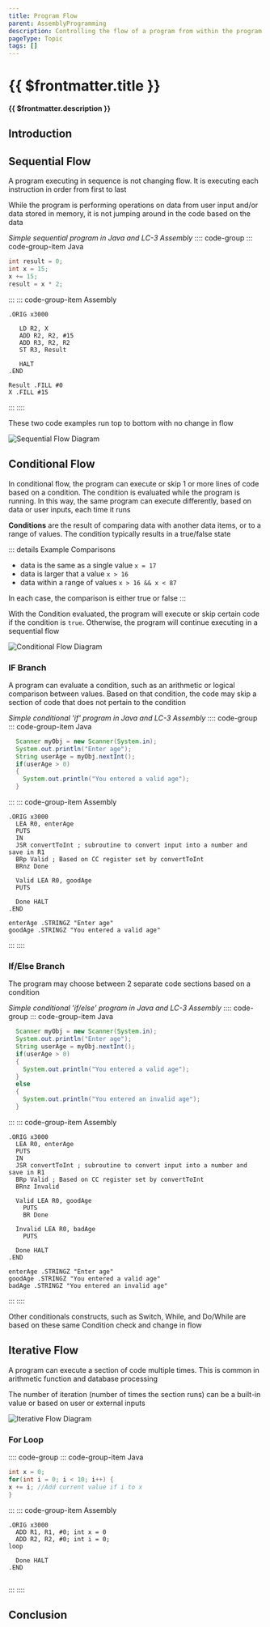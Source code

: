 ```yaml
---
title: Program Flow
parent: AssemblyProgramming
description: Controlling the flow of a program from within the program is a big part of Turing initial General Purpose computer. It allows a program to execute in various orders, based on internal changes and external data
pageType: Topic
tags: []
---
```


# {{ $frontmatter.title }}

**{{ $frontmatter.description }}**

<KeyConcepts :ConceptArray= "[
{
  Concept:'Sequential Flow',
  Details:'Program execution in order, without any variation'
},
{
  Concept:'Conditional Flow',
  Details:'A single decision point in the program that will execute or skip a section of the code'
},
{
  Concept:'Iterative Flow',
  Details:'Repeating a section of code more than once, often with different data each time'
}
]" />

## Introduction

## Sequential Flow

A program executing in sequence is not changing flow. It is executing each instruction in order from first to last

While the program is performing operations on data from user input and/or data stored in memory, it is not jumping around in the code based on the data

*Simple sequential program in Java and LC-3 Assembly*
:::: code-group
::: code-group-item Java
```java
int result = 0;
int x = 15;
x += 15;
result = x * 2;
```
:::
::: code-group-item Assembly
```assembly
.ORIG x3000

   LD R2, X
   ADD R2, R2, #15
   ADD R3, R2, R2
   ST R3, Result

   HALT
.END

Result .FILL #0
X .FILL #15
```
:::
::::

These two code examples run top to bottom with no change in flow

![Sequential Flow Diagram](/images/AssemblyProgramming/Diagram_Sequential.png)

## Conditional Flow

In conditional flow, the program can execute or skip 1 or more lines of code based on a condition. The condition is evaluated while the program is running. In this way, the same program can execute differently, based on data or user inputs, each time it runs

**Conditions** are the result of comparing data with another data items, or to a range of values. The condition typically results in a true/false state

::: details Example Comparisons
- data is the same as a single value  ```x = 17```
- data is larger that a value         ```x > 16```
- data within a range of values       ```x > 16 && x < 87```

In each case, the comparison is either true or false
:::

With the Condition evaluated, the program will execute or skip certain code if the condition is ```true```. Otherwise, the program will continue executing in a sequential flow

![Conditional Flow Diagram](/images/AssemblyProgramming/Diagram_Conditional.png)

### IF Branch
A program can evaluate a condition, such as an arithmetic or logical comparison between values. Based on that condition, the code may skip a section of code that does not pertain to the condition

*Simple conditional 'if'  program in Java and LC-3 Assembly*
:::: code-group
::: code-group-item Java
```java
  Scanner myObj = new Scanner(System.in);
  System.out.println("Enter age");
  String userAge = myObj.nextInt();
  if(userAge > 0)
  {
    System.out.println("You entered a valid age");
  }
```
:::
::: code-group-item Assembly
```assembly
.ORIG x3000
  LEA R0, enterAge
  PUTS
  IN
  JSR convertToInt ; subroutine to convert input into a number and save in R1
  BRp Valid ; Based on CC register set by convertToInt
  BRnz Done

  Valid LEA R0, goodAge
  PUTS

  Done HALT
.END

enterAge .STRINGZ "Enter age"
goodAge .STRINGZ "You entered a valid age"
```
:::
::::

### If/Else Branch
The program may choose between 2 separate code sections based on a condition

*Simple conditional 'if/else'  program in Java and LC-3 Assembly*
:::: code-group
::: code-group-item Java
```java
  Scanner myObj = new Scanner(System.in);
  System.out.println("Enter age");
  String userAge = myObj.nextInt();
  if(userAge > 0)
  {
    System.out.println("You entered a valid age");
  }
  else
  {
    System.out.println("You entered an invalid age");
  }
```
:::
::: code-group-item Assembly
```assembly
.ORIG x3000
  LEA R0, enterAge
  PUTS
  IN
  JSR convertToInt ; subroutine to convert input into a number and save in R1
  BRp Valid ; Based on CC register set by convertToInt
  BRnz Invalid

  Valid LEA R0, goodAge
    PUTS
    BR Done

  Invalid LEA R0, badAge
    PUTS

  Done HALT
.END

enterAge .STRINGZ "Enter age"
goodAge .STRINGZ "You entered a valid age"
badAge .STRINGZ "You entered an invalid age"
```
:::
::::

Other conditionals constructs, such as Switch, While, and Do/While are based on these same Condition check and change in flow

## Iterative Flow

A program can execute a section of code multiple times. This is common in arithmetic function and database processing

The number of iteration (number of times the section runs) can be a built-in value or based on user or external inputs

![Iterative Flow Diagram](/images/AssemblyProgramming/Diagram_Iterative.png)

### For Loop
:::: code-group
::: code-group-item Java
```java
int x = 0;
for(int i = 0; i < 10; i++) {
x += i; //Add current value if i to x
}
```
:::
::: code-group-item Assembly
```assembly
.ORIG x3000
  ADD R1, R1, #0; int x = 0
  ADD R2, R2, #0; int i = 0;
loop   

  Done HALT
.END


```
:::
::::

## Conclusion